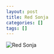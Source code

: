```yaml
---
layout: post
title: Red Sonja
categories: []
tags: []
---
```

![Red Sonja](https://m.media-amazon.com/images/M/MV5BMjIzMDk2NTcxMV5BMl5BanBnXkFtZTcwMzUxMTM4NA@@._V1.jpg)
